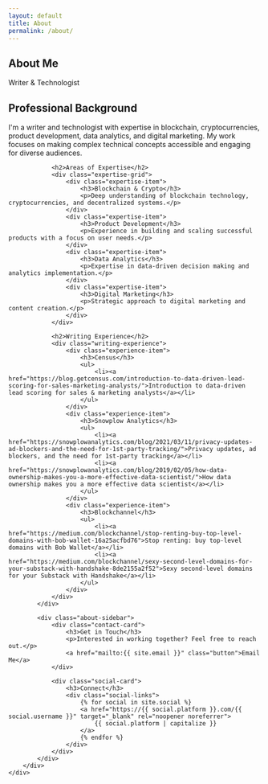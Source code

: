 ```yaml
---
layout: default
title: About
permalink: /about/
---
```


<section class="about-header">
    <div class="container">
        <h1>About Me</h1>
        <p class="subtitle">Writer & Technologist</p>
    </div>
</section>

<section class="about-content">
    <div class="container">
        <div class="about-grid">
            <div class="about-main">
                <h2>Professional Background</h2>
                <p>I'm a writer and technologist with expertise in blockchain, cryptocurrencies, product development, data analytics, and digital marketing. My work focuses on making complex technical concepts accessible and engaging for diverse audiences.</p>

                <h2>Areas of Expertise</h2>
                <div class="expertise-grid">
                    <div class="expertise-item">
                        <h3>Blockchain & Crypto</h3>
                        <p>Deep understanding of blockchain technology, cryptocurrencies, and decentralized systems.</p>
                    </div>
                    <div class="expertise-item">
                        <h3>Product Development</h3>
                        <p>Experience in building and scaling successful products with a focus on user needs.</p>
                    </div>
                    <div class="expertise-item">
                        <h3>Data Analytics</h3>
                        <p>Expertise in data-driven decision making and analytics implementation.</p>
                    </div>
                    <div class="expertise-item">
                        <h3>Digital Marketing</h3>
                        <p>Strategic approach to digital marketing and content creation.</p>
                    </div>
                </div>

                <h2>Writing Experience</h2>
                <div class="writing-experience">
                    <div class="experience-item">
                        <h3>Census</h3>
                        <ul>
                            <li><a href="https://blog.getcensus.com/introduction-to-data-driven-lead-scoring-for-sales-marketing-analysts/">Introduction to data-driven lead scoring for sales & marketing analysts</a></li>
                        </ul>
                    </div>
                    <div class="experience-item">
                        <h3>Snowplow Analytics</h3>
                        <ul>
                            <li><a href="https://snowplowanalytics.com/blog/2021/03/11/privacy-updates-ad-blockers-and-the-need-for-1st-party-tracking/">Privacy updates, ad blockers, and the need for 1st-party tracking</a></li>
                            <li><a href="https://snowplowanalytics.com/blog/2019/02/05/how-data-ownership-makes-you-a-more-effective-data-scientist/">How data ownership makes you a more effective data scientist</a></li>
                        </ul>
                    </div>
                    <div class="experience-item">
                        <h3>Blockchannel</h3>
                        <ul>
                            <li><a href="https://medium.com/blockchannel/stop-renting-buy-top-level-domains-with-bob-wallet-16a25acfbd76">Stop renting: buy top-level domains with Bob Wallet</a></li>
                            <li><a href="https://medium.com/blockchannel/sexy-second-level-domains-for-your-substack-with-handshake-8de2155a2f52">Sexy second-level domains for your Substack with Handshake</a></li>
                        </ul>
                    </div>
                </div>
            </div>

            <div class="about-sidebar">
                <div class="contact-card">
                    <h3>Get in Touch</h3>
                    <p>Interested in working together? Feel free to reach out.</p>
                    <a href="mailto:{{ site.email }}" class="button">Email Me</a>
                </div>

                <div class="social-card">
                    <h3>Connect</h3>
                    <div class="social-links">
                        {% for social in site.social %}
                        <a href="https://{{ social.platform }}.com/{{ social.username }}" target="_blank" rel="noopener noreferrer">
                            {{ social.platform | capitalize }}
                        </a>
                        {% endfor %}
                    </div>
                </div>
            </div>
        </div>
    </div>
</section> 